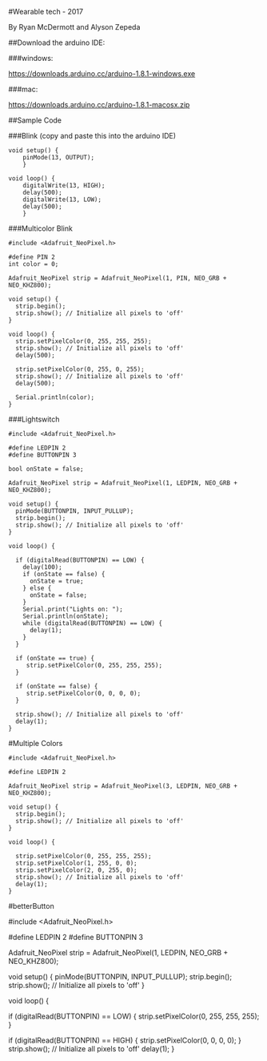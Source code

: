 #Wearable tech - 2017

By Ryan McDermott and Alyson Zepeda

##Download the arduino IDE:

###windows:

https://downloads.arduino.cc/arduino-1.8.1-windows.exe

###mac:

https://downloads.arduino.cc/arduino-1.8.1-macosx.zip


##Sample Code

###Blink
(copy and paste this into the arduino IDE)

```
void setup() {
	pinMode(13, OUTPUT);
	}

void loop() {
	digitalWrite(13, HIGH);
	delay(500);
	digitalWrite(13, LOW);
	delay(500);
	}
```

###Multicolor Blink
```
#include <Adafruit_NeoPixel.h>

#define PIN 2
int color = 0;

Adafruit_NeoPixel strip = Adafruit_NeoPixel(1, PIN, NEO_GRB + NEO_KHZ800);

void setup() {
  strip.begin();
  strip.show(); // Initialize all pixels to 'off'
}

void loop() {
  strip.setPixelColor(0, 255, 255, 255);
  strip.show(); // Initialize all pixels to 'off'
  delay(500);
  
  strip.setPixelColor(0, 255, 0, 255);
  strip.show(); // Initialize all pixels to 'off'
  delay(500);
  
  Serial.println(color);
}
```

###Lightswitch
```
#include <Adafruit_NeoPixel.h>

#define LEDPIN 2
#define BUTTONPIN 3

bool onState = false;

Adafruit_NeoPixel strip = Adafruit_NeoPixel(1, LEDPIN, NEO_GRB + NEO_KHZ800);

void setup() {
  pinMode(BUTTONPIN, INPUT_PULLUP);
  strip.begin();
  strip.show(); // Initialize all pixels to 'off'
}

void loop() {

  if (digitalRead(BUTTONPIN) == LOW) {
    delay(100);
    if (onState == false) {
      onState = true;
    } else {
      onState = false;
    }
    Serial.print("Lights on: ");
    Serial.println(onState);
    while (digitalRead(BUTTONPIN) == LOW) {
      delay(1);
    }
  }

  if (onState == true) {
     strip.setPixelColor(0, 255, 255, 255);   
  }

  if (onState == false) {
     strip.setPixelColor(0, 0, 0, 0);
  }
  
  strip.show(); // Initialize all pixels to 'off'
  delay(1);
}
```

#Multiple Colors
```
#include <Adafruit_NeoPixel.h>

#define LEDPIN 2

Adafruit_NeoPixel strip = Adafruit_NeoPixel(3, LEDPIN, NEO_GRB + NEO_KHZ800);

void setup() {
  strip.begin();
  strip.show(); // Initialize all pixels to 'off'
}

void loop() {

  strip.setPixelColor(0, 255, 255, 255);   
  strip.setPixelColor(1, 255, 0, 0);
  strip.setPixelColor(2, 0, 255, 0);
  strip.show(); // Initialize all pixels to 'off'
  delay(1);
}
```

#betterButton

#include <Adafruit_NeoPixel.h>

#define LEDPIN 2
#define BUTTONPIN 3

Adafruit_NeoPixel strip = Adafruit_NeoPixel(1, LEDPIN, NEO_GRB + NEO_KHZ800);

void setup() {
  pinMode(BUTTONPIN, INPUT_PULLUP);
  strip.begin();
  strip.show(); // Initialize all pixels to 'off'
}

void loop() {

  if (digitalRead(BUTTONPIN) == LOW) {
    strip.setPixelColor(0, 255, 255, 255);
  }

  if (digitalRead(BUTTONPIN) == HIGH) {
    strip.setPixelColor(0, 0, 0, 0);
  }
  strip.show(); // Initialize all pixels to 'off'
  delay(1);
}
